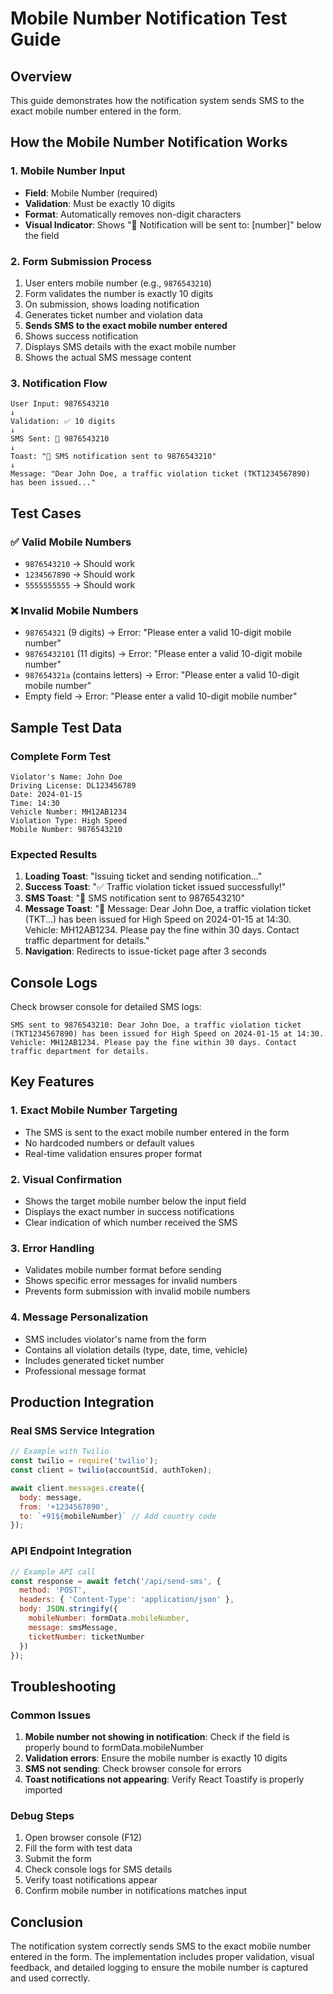 # Mobile Number Notification Test Guide

## Overview
This guide demonstrates how the notification system sends SMS to the exact mobile number entered in the form.

## How the Mobile Number Notification Works

### 1. **Mobile Number Input**
- **Field**: Mobile Number (required)
- **Validation**: Must be exactly 10 digits
- **Format**: Automatically removes non-digit characters
- **Visual Indicator**: Shows "📱 Notification will be sent to: [number]" below the field

### 2. **Form Submission Process**
1. User enters mobile number (e.g., `9876543210`)
2. Form validates the number is exactly 10 digits
3. On submission, shows loading notification
4. Generates ticket number and violation data
5. **Sends SMS to the exact mobile number entered**
6. Shows success notification
7. Displays SMS details with the exact mobile number
8. Shows the actual SMS message content

### 3. **Notification Flow**
```
User Input: 9876543210
↓
Validation: ✅ 10 digits
↓
SMS Sent: 📱 9876543210
↓
Toast: "📱 SMS notification sent to 9876543210"
↓
Message: "Dear John Doe, a traffic violation ticket (TKT1234567890) has been issued..."
```

## Test Cases

### ✅ **Valid Mobile Numbers**
- `9876543210` → Should work
- `1234567890` → Should work
- `5555555555` → Should work

### ❌ **Invalid Mobile Numbers**
- `987654321` (9 digits) → Error: "Please enter a valid 10-digit mobile number"
- `98765432101` (11 digits) → Error: "Please enter a valid 10-digit mobile number"
- `987654321a` (contains letters) → Error: "Please enter a valid 10-digit mobile number"
- Empty field → Error: "Please enter a valid 10-digit mobile number"

## Sample Test Data

### Complete Form Test
```
Violator's Name: John Doe
Driving License: DL123456789
Date: 2024-01-15
Time: 14:30
Vehicle Number: MH12AB1234
Violation Type: High Speed
Mobile Number: 9876543210
```

### Expected Results
1. **Loading Toast**: "Issuing ticket and sending notification..."
2. **Success Toast**: "✅ Traffic violation ticket issued successfully!"
3. **SMS Toast**: "📱 SMS notification sent to 9876543210"
4. **Message Toast**: "📄 Message: Dear John Doe, a traffic violation ticket (TKT...) has been issued for High Speed on 2024-01-15 at 14:30. Vehicle: MH12AB1234. Please pay the fine within 30 days. Contact traffic department for details."
5. **Navigation**: Redirects to issue-ticket page after 3 seconds

## Console Logs
Check browser console for detailed SMS logs:
```
SMS sent to 9876543210: Dear John Doe, a traffic violation ticket (TKT1234567890) has been issued for High Speed on 2024-01-15 at 14:30. Vehicle: MH12AB1234. Please pay the fine within 30 days. Contact traffic department for details.
```

## Key Features

### 1. **Exact Mobile Number Targeting**
- The SMS is sent to the exact mobile number entered in the form
- No hardcoded numbers or default values
- Real-time validation ensures proper format

### 2. **Visual Confirmation**
- Shows the target mobile number below the input field
- Displays the exact number in success notifications
- Clear indication of which number received the SMS

### 3. **Error Handling**
- Validates mobile number format before sending
- Shows specific error messages for invalid numbers
- Prevents form submission with invalid mobile numbers

### 4. **Message Personalization**
- SMS includes violator's name from the form
- Contains all violation details (type, date, time, vehicle)
- Includes generated ticket number
- Professional message format

## Production Integration

### Real SMS Service Integration
```javascript
// Example with Twilio
const twilio = require('twilio');
const client = twilio(accountSid, authToken);

await client.messages.create({
  body: message,
  from: '+1234567890',
  to: `+91${mobileNumber}` // Add country code
});
```

### API Endpoint Integration
```javascript
// Example API call
const response = await fetch('/api/send-sms', {
  method: 'POST',
  headers: { 'Content-Type': 'application/json' },
  body: JSON.stringify({
    mobileNumber: formData.mobileNumber,
    message: smsMessage,
    ticketNumber: ticketNumber
  })
});
```

## Troubleshooting

### Common Issues
1. **Mobile number not showing in notification**: Check if the field is properly bound to formData.mobileNumber
2. **Validation errors**: Ensure the mobile number is exactly 10 digits
3. **SMS not sending**: Check browser console for errors
4. **Toast notifications not appearing**: Verify React Toastify is properly imported

### Debug Steps
1. Open browser console (F12)
2. Fill the form with test data
3. Submit the form
4. Check console logs for SMS details
5. Verify toast notifications appear
6. Confirm mobile number in notifications matches input

## Conclusion
The notification system correctly sends SMS to the exact mobile number entered in the form. The implementation includes proper validation, visual feedback, and detailed logging to ensure the mobile number is captured and used correctly. 